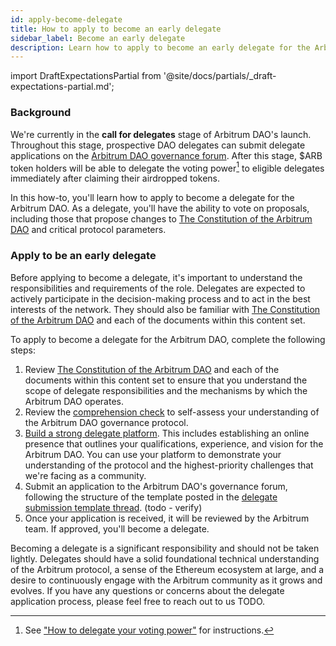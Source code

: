 ```yaml
---
id: apply-become-delegate
title: How to apply to become an early delegate
sidebar_label: Become an early delegate
description: Learn how to apply to become an early delegate for the Arbitrum DAO.
---
```


import DraftExpectationsPartial from '@site/docs/partials/_draft-expectations-partial.md'; 

<DraftExpectationsPartial />

### Background

We're currently in the **call for delegates** stage of Arbitrum DAO's launch. Throughout this stage, prospective DAO delegates can submit <a data-quicklook-from='delegate'>delegate</a> applications on the [Arbitrum DAO governance forum](https://forum.arbitrum.io/t/delegation-submission-template/16). After this stage, $ARB token holders will be able to delegate the voting power[^1] to eligible delegates immediately after claiming their airdropped tokens.


In this how-to, you'll learn how to apply to become a delegate for the Arbitrum DAO. As a delegate, you'll have the ability to vote on proposals, including those that propose changes to [The Constitution of the Arbitrum DAO](../dao-constitution) and critical protocol parameters.


### Apply to be an early delegate

Before applying to become a delegate, it's important to understand the responsibilities and requirements of the role. Delegates are expected to actively participate in the decision-making process and to act in the best interests of the network. They should also be familiar with [The Constitution of the Arbitrum DAO](../dao-constitution) and each of the documents within this content set.

To apply to become a delegate for the Arbitrum DAO, complete the following steps:

 1. Review [The Constitution of the Arbitrum DAO](../dao-constitution) and each of the documents within this content set to ensure that you understand the scope of delegate responsibilities and the mechanisms by which the Arbitrum DAO operates.
 2. Review the [comprehension check](../comprehension-check.md) to self-assess your understanding of the Arbitrum DAO governance protocol.
 3. [Build a strong delegate platform](./build-strong-delegate-platform). This includes establishing an online presence that outlines your qualifications, experience, and vision for the Arbitrum DAO. You can use your platform to demonstrate your understanding of the protocol and the highest-priority challenges that we're facing as a community.
 4. Submit an application to the Arbitrum DAO's governance forum, following the structure of the template posted in the [delegate submission template thread](https://forum.arbitrum.io/t/delegation-submission-template/16). (todo - verify)
 5. Once your application is received, it will be reviewed by the Arbitrum team. If approved, you'll become a delegate.

Becoming a delegate is a significant responsibility and should not be taken lightly. Delegates should have a solid foundational technical understanding of the Arbitrum protocol, a sense of the Ethereum ecosystem at large, and a desire to continuously engage with the Arbitrum community as it grows and evolves. If you have any questions or concerns about the delegate application process, please feel free to reach out to us TODO.

[^1]: See ["How to delegate your voting power"](./select-delegate-voting-power.md) for instructions.